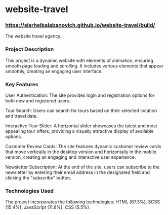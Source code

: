 # website-travel
### https://siarheibalabanovich.github.io/website-travel/build/

The website travel agency.

### Project Description
This project is a dynamic website with elements of animation, ensuring smooth page loading and scrolling. It includes various elements that appear smoothly, creating an engaging user interface.

### Key Features
User Authentication: The site provides login and registration options for both new and registered users.

Tour Search: Users can search for tours based on their selected location and travel date.

Interactive Tour Slider: A horizontal slider showcases the latest and most appealing tour offers, providing a visually attractive display of available options.

Customer Review Cards: The site features dynamic customer review cards that move vertically in the desktop version and horizontally in the mobile version, creating an engaging and interactive user experience.

Newsletter Subscription: At the end of the site, users can subscribe to the newsletter by entering their email address in the designated field and clicking the "subscribe" button.

### Technologies Used
The project incorporates the following technologies:
HTML (67.3%), SCSS (15.4%), JavaScript (11.8%), CSS (5.5%).


